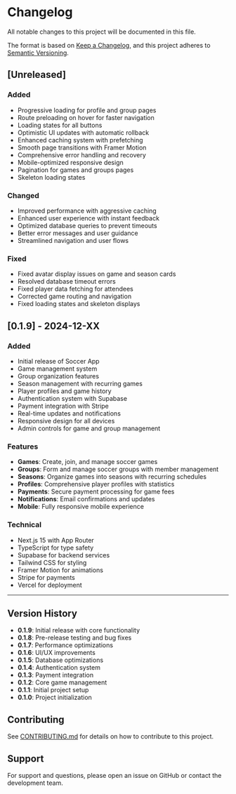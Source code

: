 # Changelog

All notable changes to this project will be documented in this file.

The format is based on [Keep a Changelog](https://keepachangelog.com/en/1.0.0/),
and this project adheres to [Semantic Versioning](https://semver.org/spec/v2.0.0.html).

## [Unreleased]

### Added
- Progressive loading for profile and group pages
- Route preloading on hover for faster navigation
- Loading states for all buttons
- Optimistic UI updates with automatic rollback
- Enhanced caching system with prefetching
- Smooth page transitions with Framer Motion
- Comprehensive error handling and recovery
- Mobile-optimized responsive design
- Pagination for games and groups pages
- Skeleton loading states

### Changed
- Improved performance with aggressive caching
- Enhanced user experience with instant feedback
- Optimized database queries to prevent timeouts
- Better error messages and user guidance
- Streamlined navigation and user flows

### Fixed
- Fixed avatar display issues on game and season cards
- Resolved database timeout errors
- Fixed player data fetching for attendees
- Corrected game routing and navigation
- Fixed loading states and skeleton displays

## [0.1.9] - 2024-12-XX

### Added
- Initial release of Soccer App
- Game management system
- Group organization features
- Season management with recurring games
- Player profiles and game history
- Authentication system with Supabase
- Payment integration with Stripe
- Real-time updates and notifications
- Responsive design for all devices
- Admin controls for game and group management

### Features
- **Games**: Create, join, and manage soccer games
- **Groups**: Form and manage soccer groups with member management
- **Seasons**: Organize games into seasons with recurring schedules
- **Profiles**: Comprehensive player profiles with statistics
- **Payments**: Secure payment processing for game fees
- **Notifications**: Email confirmations and updates
- **Mobile**: Fully responsive mobile experience

### Technical
- Next.js 15 with App Router
- TypeScript for type safety
- Supabase for backend services
- Tailwind CSS for styling
- Framer Motion for animations
- Stripe for payments
- Vercel for deployment

---

## Version History

- **0.1.9**: Initial release with core functionality
- **0.1.8**: Pre-release testing and bug fixes
- **0.1.7**: Performance optimizations
- **0.1.6**: UI/UX improvements
- **0.1.5**: Database optimizations
- **0.1.4**: Authentication system
- **0.1.3**: Payment integration
- **0.1.2**: Core game management
- **0.1.1**: Initial project setup
- **0.1.0**: Project initialization

## Contributing

See [CONTRIBUTING.md](CONTRIBUTING.md) for details on how to contribute to this project.

## Support

For support and questions, please open an issue on GitHub or contact the development team.
